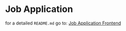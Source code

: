 # Job Application

for a detailed `README.md` go to: [Job Application Frontend](https://github.com/PsclDev/JobApplicationFrontend)